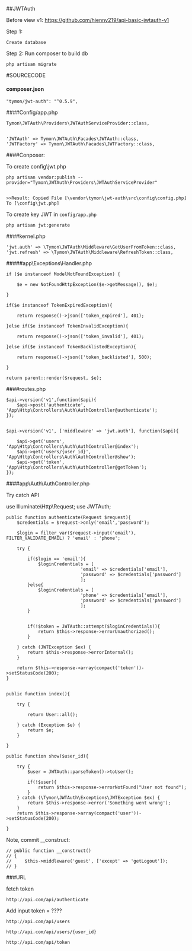 ##JWTAuth 


Before view v1: https://github.com/hiennv219/api-basic-jwtauth-v1



Step 1:

	Create database
	
Step 2: Run composer to build db

	php artisan migrate	


#SOURCECODE

#### composer.json

    "tymon/jwt-auth": "^0.5.9",



####Config/app.php

	Tymon\JWTAuth\Providers\JWTAuthServiceProvider::class,


	'JWTAuth' => Tymon\JWTAuth\Facades\JWTAuth::class,
	'JWTFactory' => Tymon\JWTAuth\Facades\JWTFactory::class,


####Conposer: 

To create config\jwt.php

	php artisan vendor:publish --provider="Tymon\JWTAuth\Providers\JWTAuthServiceProvider"


	>>Result: Copied File [\vendor\tymon\jwt-auth\src\config\config.php] To [\config\jwt.php]


To create key JWT in `config/app.php`

	php artisan jwt:generate

####kernel.php

	'jwt.auth' => \Tymon\JWTAuth\Middleware\GetUserFromToken::class,
	'jwt.refresh' => \Tymon\JWTAuth\Middleware\RefreshToken::class,




#####app\Exceptions\Handler.php

    if ($e instanceof ModelNotFoundException) {

        $e = new NotFoundHttpException($e->getMessage(), $e);
        
    }

    if($e instanceof TokenExpiredException){

        return response()->json(['token_expired'], 401);
        
    }else if($e instanceof TokenInvalidException){
        
        return response()->json(['token_invalid'], 401);

    }else if($e instanceof TokenBacklistedException){
        
        return response()->json(['token_backlisted'], 500);

    }

    return parent::render($request, $e);



####routes.php


	$api->version('v1',function($api){
		$api->post('authenticate', 'App\Http\Controllers\Auth\AuthController@authenticate');
	});


	$api->version('v1', ['middleware' => 'jwt.auth'], function($api){

		$api->get('users', 'App\Http\Controllers\Auth\AuthController@index');
		$api->get('users/{user_id}', 'App\Http\Controllers\Auth\AuthController@show');
		$api->get('token', 'App\Http\Controllers\Auth\AuthController@getToken');
	});


 
####app\Auth\AuthController.php

 Try catch API


use Illuminate\Http\Request;
use JWTAuth;

    public function authenticate(Request $request){
        $credentials = $request->only('email','password');

        $login = filter_var($request->input('email'), FILTER_VALIDATE_EMAIL) ? 'email' : 'phone';

        try {

            if($login == 'email'){
                $loginCredentials = [
                                'email' => $credentials['email'],
                                'password' => $credentials['password']
                                ];
            }else{
                $loginCredentials = [
                                'phone' => $credentials['email'],
                                'password' => $credentials['password']
                                ];
            }


            if(!$token = JWTAuth::attempt($loginCredentials)){
                return $this->response->errorUnauthorized();
            }

        } catch (JWTException $ex) {
            return $this->response->errorInternal();
        }

        return $this->response->array(compact('token'))->setStatusCode(200);
    }


    public function index(){

        try {

            return User::all();

        } catch (Exception $e) {
            return $e;
        }
        
    }

    public function show($user_id){

        try {
            $user = JWTAuth::parseToken()->toUser();

            if(!$user){
                return $this->response->errorNotFound("User not found");
            }
        } catch (\Tymon\JWTAuth\Exceptions\JWTException $ex) {
            return $this->response->error('Something went wrong');
        }
        return $this->response->array(compact('user'))->setStatusCode(200);
        
    }


Note, commit __construct:

    // public function __construct()
    // {
    //     $this->middleware('guest', ['except' => 'getLogout']);
    // }

	
	
###URL

fetch token

	http://api.com/api/authenticate

Add input token = ????

	http://api.com/api/users
	
	http://api.com/api/users/{user_id}
	
	http://api.com/api/token